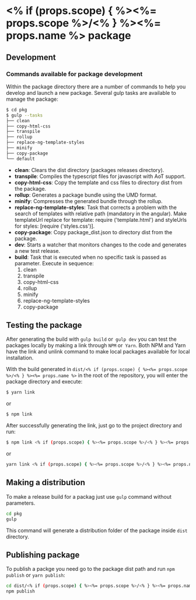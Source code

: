 # <% if (props.scope) { %><%= props.scope %>/<% } %><%= props.name %> package

## Development

### Commands available for package development

Within the package directory there are a number of commands to help you develop and launch a new package. 
Several gulp tasks are available to manage the package:

```bash
$ cd pkg
$ gulp --tasks
├── clean
├── copy-html-css
├── transpile
├── rollup
├── replace-ng-template-styles
├── minify
├── copy-package
└── default
```

- **clean**: Clears the dist directory (packages releases directory).
- **transpile**: Compiles the typescript files for javascript with AoT support.
- **copy-html-css**: Copy the template and css files to directory dist from the package.
- **rollup**: Generates a package bundle using the UMD format.
- **minify**: Compresses the generated bundle through the rollup.
- **replace-ng-template-styles**: Task that corrects a problem with the search of templates with relative path (mandatory in the angular). Make templateUrl replace for template: require ('template.html') and styleUrls for styles: [require ('styles.css')].
- **copy-package**: Copy package_dist.json to directory dist from the package.
- **dev**: Starts a watcher that monitors changes to the code and generates a new test release.
- **build**: Task that is executed when no specific task is passed as parameter. Execute in sequence:
    1. clean
    2. transpile 
    3. copy-html-css
    4. rollup
    5. minify 
    6. replace-ng-template-styles
    7. copy-package

## Testing the package

After generating the build with `gulp build` or` gulp dev` you can test the packages locally by making a link through `NPM` or` Yarn`. Both NPM and Yarn have the link and unlink command to make local packages available for local installation.

With the build generated in `dist/<% if (props.scope) { %><%= props.scope %>/<% } %><%= props.name %>` in the root of the repository, you will enter the package directory and execute:

```bash
$ yarn link
```

or 

```bash
$ npm link
```

After successfully generating the link, just go to the project directory and run:

```bash
$ npm link <% if (props.scope) { %><%= props.scope %>/<% } %><%= props.name %>
```

or 

```bash
yarn link <% if (props.scope) { %><%= props.scope %>/<% } %><%= props.name %>
```

## Making a distribution

To make a release build for a packag just use ```gulp``` command without parameters.

```bash
cd pkg
gulp
```

This command will generate a distribution folder of the package inside ```dist``` directory.

## Publishing package

To publish a packge you need go to the package dist path and run ```npm publish``` or ```yarn publish```:

```bash
cd dist/<% if (props.scope) { %><%= props.scope %>/<% } %><%= props.name %>
npm publish
```
